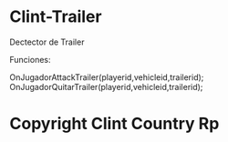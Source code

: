 # Clint-Trailer
Dectector de Trailer


Funciones: 

OnJugadorAttackTrailer(playerid,vehicleid,trailerid);
OnJugadorQuitarTrailer(playerid,vehicleid,trailerid);


# Copyright Clint Country Rp
